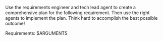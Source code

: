 Use the requirements engineer and tech lead agent to create a comprehensive plan for the following requirement. Then use the right agents to implement the plan. Think hard to accomplish the best possible outcome!

Requirements:
$ARGUMENTS